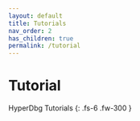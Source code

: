 ```yaml
---
layout: default
title: Tutorials
nav_order: 2
has_children: true
permalink: /tutorial
---
```


# Tutorial

HyperDbg Tutorials
{: .fs-6 .fw-300 }